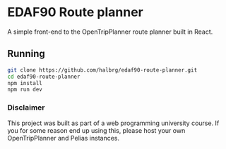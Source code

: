 # EDAF90 Route planner
A simple front-end to the OpenTripPlanner route planner built in React.

## Running
```sh
git clone https://github.com/halbrg/edaf90-route-planner.git
cd edaf90-route-planner
npm install
npm run dev
```

### Disclaimer
This project was built as part of a web programming university course.
If you for some reason end up using this, please host your own OpenTripPlanner and Pelias instances.

